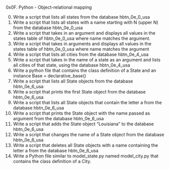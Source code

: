 0x0F. Python - Object-relational mapping

0. Write a script that lists all states from the database hbtn_0e_0_usa
1. Write a script that lists all states with a name starting with N (upper N) from the database hbtn_0e_0_usa
2. Write a script that takes in an argument and displays all values in the states table of hbtn_0e_0_usa where name matches the argument.
3. Write a script that takes in arguments and displays all values in the states table of hbtn_0e_0_usa where name matches the argument
4. Write a script that lists all cities from the database hbtn_0e_4_usa
5. Write a script that takes in the name of a state as an argument and lists all cities of that state, using the database hbtn_0e_4_usa
6. Write a python file that contains the class definition of a State and an instance Base = declarative_base()
7. Write a script that lists all State objects from the database hbtn_0e_6_usa
8. Write a script that prints the first State object from the database hbtn_0e_6_usa
9. Write a script that lists all State objects that contain the letter a from the database hbtn_0e_6_usa
10. Write a script that prints the State object with the name passed as argument from the database hbtn_0e_6_usa
11. Write a script that adds the State object “Louisiana” to the database hbtn_0e_6_usa
12. Write a script that changes the name of a State object from the database hbtn_0e_6_usa
13. Write a script that deletes all State objects with a name containing the letter a from the database hbtn_0e_6_usa
14. Write a Python file similar to model_state.py named model_city.py that contains the class definition of a City.

